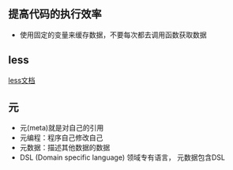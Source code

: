 <!--
 * @Description: 
 * @Autor: 吴浩舟
 * @Date: 2021-07-26 15:14:55
 * @LastEditors: 吴浩舟
 * @LastEditTime: 2022-08-11 15:49:42
-->
## 提高代码的执行效率
* 使用固定的变量来缓存数据，不要每次都去调用函数获取数据
## less
[less文档](http://www.bootcss.com/p/lesscss/)

## 元
- 元(meta)就是对自己的引用
- 元编程：程序自己修改自己
- 元数据：描述其他数据的数据
- DSL (Domain specific language) 领域专有语言， 元数据包含DSL